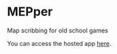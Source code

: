 # MEPper
Map scribbing for old school games

You can access the hosted app [here](https://moltenhead.github.io/MEPper/).
